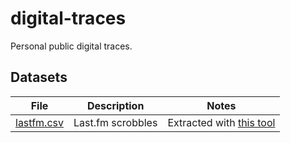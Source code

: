 # digital-traces

Personal public digital traces.

## Datasets

File | Description | Notes
---- | ----------- | -----
[lastfm.csv](./datasets/lastfm.csv) | Last.fm scrobbles | Extracted with [this tool](https://benjaminbenben.com/lastfm-to-csv/)
